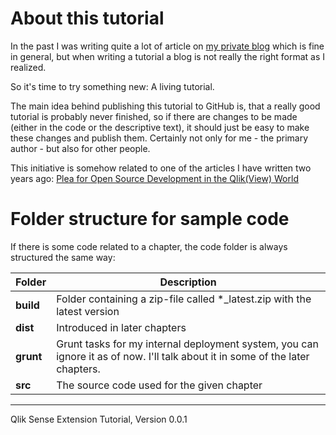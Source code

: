 
# About this tutorial

In the past I was writing quite a lot of article on [my private blog](http://www.qlikblog.at) which is fine in general, but when writing a tutorial a blog is not really the right format as I realized.

So it's time to try something new: A living tutorial.

The main idea behind publishing this tutorial to GitHub is, that a really good tutorial is probably never finished, so if there are changes to be made (either in the code or the descriptive text), it should just be easy to make these changes and publish them. Certainly not only for me - the primary author - but also for other people.

This initiative is somehow related to one of the articles I have written two years ago: [Plea for Open Source Development in the Qlik(View) World](http://www.qlikblog.at/3040/plea-for-open-source-development-in-the-qlikview-world/)

# Folder structure for sample code

If there is some code related to a chapter, the code folder is always structured the same way:

Folder				| Description
-------------------	| -------------------------------------------------------------
**build**			| Folder containing a zip-file called *_latest.zip with the latest version
**dist**			| Introduced in later chapters
**grunt**			| Grunt tasks for my internal deployment system, you can ignore it as of now. I'll talk about it in some of the later chapters.
**src**				| The source code used for the given chapter

---
Qlik Sense Extension Tutorial, Version 0.0.1